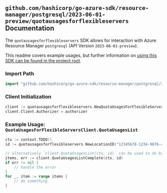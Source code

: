 
## `github.com/hashicorp/go-azure-sdk/resource-manager/postgresql/2023-06-01-preview/quotausagesforflexibleservers` Documentation

The `quotausagesforflexibleservers` SDK allows for interaction with Azure Resource Manager `postgresql` (API Version `2023-06-01-preview`).

This readme covers example usages, but further information on [using this SDK can be found in the project root](https://github.com/hashicorp/go-azure-sdk/tree/main/docs).

### Import Path

```go
import "github.com/hashicorp/go-azure-sdk/resource-manager/postgresql/2023-06-01-preview/quotausagesforflexibleservers"
```


### Client Initialization

```go
client := quotausagesforflexibleservers.NewQuotaUsagesForFlexibleServersClientWithBaseURI("https://management.azure.com")
client.Client.Authorizer = authorizer
```


### Example Usage: `QuotaUsagesForFlexibleServersClient.QuotaUsagesList`

```go
ctx := context.TODO()
id := quotausagesforflexibleservers.NewLocationID("12345678-1234-9876-4563-123456789012", "locationName")

// alternatively `client.QuotaUsagesList(ctx, id)` can be used to do batched pagination
items, err := client.QuotaUsagesListComplete(ctx, id)
if err != nil {
	// handle the error
}
for _, item := range items {
	// do something
}
```
